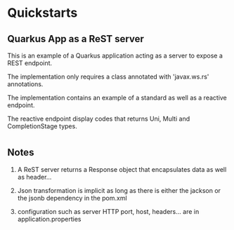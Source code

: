 # Quickstarts
## Quarkus App as a ReST server

This is an example of a Quarkus application acting as a server to expose a REST endpoint.

The implementation only requires a class annotated with 'javax.ws.rs' annotations.

The implementation contains an example of a standard as well as a reactive endpoint.

The reactive endpoint display codes that returns Uni, Multi and CompletionStage types.

# 
## Notes

1) A ReST server returns a Response object that encapsulates data as well as header... 

2) Json transformation is implicit as long as there is either the jackson or the jsonb dependency in the pom.xml

3) configuration such as server HTTP port, host, headers... are in application.properties
